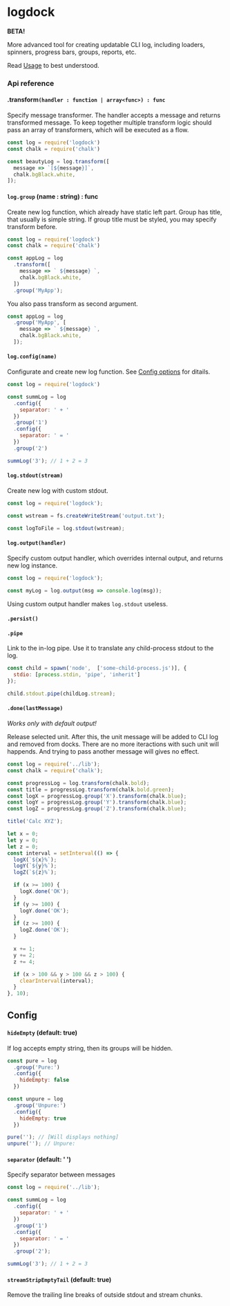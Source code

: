 logdock
==

**BETA!**

More advanced tool for creating updatable CLI log, including loaders, spinners, progress bars, groups, reports, etc.



Read [Usage](https://github.com/morulus/logdock/blob/master/docs/usage.md) to best understood.

### Api reference

#### **.transform**`(handler : function | array<func>) : func`

Specify message transformer. The handler accepts a message and returns transformed message. To keep together multiple transform logic should pass an array of transformers, which will be executed as a flow.

```js
const log = require('logdock')
const chalk = require('chalk')

const beautyLog = log.transform([
  message => `[${message}]`,
  chalk.bgBlack.white,
]);
```

#### `log.group` (name : string) : func

Create new log function, which already have static left part. Group has title, that usually is simple string. If group title must be styled, you may specify transform before.

```js
const log = require('logdock')
const chalk = require('chalk')

const appLog = log
  .transform([
    message => ` ${message} `,
    chalk.bgBlack.white,
  ])
  .group('MyApp');
```

You also pass transform as second argument.

```js
const appLog = log
  .group('MyApp', [
    message => ` ${message} `,
    chalk.bgBlack.white,
  ]);
```

#### `log.config(name)`

Configurate and create new log function.  See [Config options](#config)  for ditails.

```js
const log = require('logdock')

const summLog = log
  .config({
    separator: ' + '
  })
  .group('1')
  .config({
    separator: ' = '
  })
  .group('2')

summLog('3'); // 1 + 2 = 3
```

#### `log.stdout(stream)`

Create new log with custom stdout.

```js
const log = require('logdock');

const wstream = fs.createWriteStream('output.txt');

const logToFile = log.stdout(wstream);
```


#### `log.output(handler)`

Specify custom output handler, which overrides internal output, and returns new log instance.

```js
const log = require('logdock');

const myLog = log.output(msg => console.log(msg));
```

Using custom output handler makes `log.stdout` useless.

#### `.persist()`

#### `.pipe`

Link to the in-log pipe. Use it to translate any child-process stdout to the log.

```js
const child = spawn('node',  ['some-child-process.js')], {
  stdio: [process.stdin, 'pipe', 'inherit']
});

child.stdout.pipe(childLog.stream);
```


#### `.done(lastMessage)`

*Works only with default output!*

Release selected unit. After this, the unit message will be added to CLI log and removed from docks. There are no more iteractions with such unit will happends. And trying to pass another message will gives no effect.

```js
const log = require('../lib');
const chalk = require('chalk');

const progressLog = log.transform(chalk.bold);
const title = progressLog.transform(chalk.bold.green);
const logX = progressLog.group('X').transform(chalk.blue);
const logY = progressLog.group('Y').transform(chalk.blue);
const logZ = progressLog.group('Z').transform(chalk.blue);

title('Calc XYZ');

let x = 0;
let y = 0;
let z = 0;
const interval = setInterval(() => {
  logX(`${x}%`);
  logY(`${y}%`);
  logZ(`${z}%`);

  if (x >= 100) {
    logX.done('OK');
  }
  if (y >= 100) {
    logY.done('OK');
  }
  if (z >= 100) {
    logZ.done('OK');
  }

  x += 1;
  y += 2;
  z += 4;

  if (x > 100 && y > 100 && z > 100) {
    clearInterval(interval);
  }
}, 10);
```

## Config

#### `hideEmpty` (default: true)

If log accepts empty string, then its groups will be hidden.

```js
const pure = log
  .group('Pure:')
  .config({
    hideEmpty: false
  })

const unpure = log
  .group('Unpure:')
  .config({
    hideEmpty: true
  })

pure(''); // [Will displays nothing]
unpure(''); // Unpure:
```

#### `separator` (default: ' ')

Specify separator between messages

```js
const log = require('../lib');

const summLog = log
  .config({
    separator: ' + '
  })
  .group('1')
  .config({
    separator: ' = '
  })
  .group('2');

summLog('3'); // 1 + 2 = 3
```

#### `streamStripEmptyTail` (default: true)

Remove the trailing line breaks of outside stdout and stream chunks.
